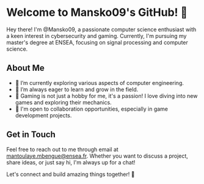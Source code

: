 # Welcome to Mansko09's GitHub! 👋

Hey there! I'm @Mansko09, a passionate computer science enthusiast with a keen interest in cybersecurity and gaming. Currently, I'm pursuing my master's degree at ENSEA, focusing on signal processing and computer science.

## About Me
- 🔭 I’m currently exploring various aspects of computer engineering.
- 🌱 I’m always eager to learn and grow in the field.
- 👾 Gaming is not just a hobby for me, it's a passion! I love diving into new games and exploring their mechanics.
- 💼 I'm open to collaboration opportunities, especially in game development projects.

## Get in Touch
Feel free to reach out to me through email at mantoulaye.mbengue@ensea.fr. Whether you want to discuss a project, share ideas, or just say hi, I'm always up for a chat!

Let's connect and build amazing things together! 🚀
<!---
Mansko09/Mansko09 is a ✨ special ✨ repository because its `README.md` (this file) appears on your GitHub profile.
You can click the Preview link to take a look at your changes.
--->
